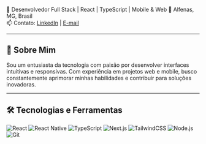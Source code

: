 🎯 Desenvolvedor Full Stack | React | TypeScript | Mobile & Web 
📍 Alfenas, MG, Brasil  
📫 Contato: [LinkedIn](https://www.linkedin.com/in/jpccarvalho) | [E-mail](mailto:jpauloc97@gmail.com)

---

## 🚀 Sobre Mim

Sou um entusiasta da tecnologia com paixão por desenvolver interfaces intuitivas e responsivas. Com experiência em projetos web e mobile, busco constantemente aprimorar minhas habilidades e contribuir para soluções inovadoras.

---

## 🛠️ Tecnologias e Ferramentas

![React](https://img.shields.io/badge/-React-61DAFB?logo=react&logoColor=white&style=flat)
![React Native](https://img.shields.io/badge/-React_Native-61DAFB?logo=react&logoColor=white&style=flat)
![TypeScript](https://img.shields.io/badge/-TypeScript-007ACC?logo=typescript&logoColor=white&style=flat)
![Next.js](https://img.shields.io/badge/-Next.js-000?logo=next.js&style=flat)
![TailwindCSS](https://img.shields.io/badge/-TailwindCSS-06B6D4?logo=tailwindcss&logoColor=white&style=flat)
![Node.js](https://img.shields.io/badge/-Node.js-339933?logo=node.js&logoColor=white&style=flat)
![Git](https://img.shields.io/badge/-Git-F05032?logo=git&logoColor=white&style=flat)
